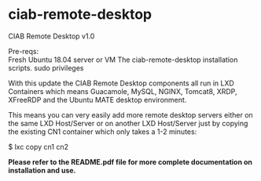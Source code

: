 # ciab-remote-desktop
CIAB Remote Desktop v1.0 

Pre-reqs:  
Fresh Ubuntu 18.04 server or VM
The ciab-remote-desktop installation scripts.
sudo privileges
 
With this update the CIAB Remote Desktop components all run in LXD Containers which means Guacamole, MySQL, NGINX, Tomcat8, XRDP, XFreeRDP and the Ubuntu MATE desktop environment.

This means you can very easily add more remote desktop servers either on the same LXD Host/Server or on another LXD Host/Server just by copying the existing CN1 container which only takes a 1-2 minutes:

$ lxc copy cn1 cn2 

**Please refer to the README.pdf file for more complete documentation on installation and use.**
 
